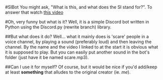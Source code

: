 #SIBot
You might ask, "What is this, and what does the SI stand for?". To answer that watch [this video](https://youtu.be/sAn7baRbhx4)

#Oh, very funny but what is it?
Well, it is a simple Discord bot written in Python using the Discord.py (rewrite branch) library.
 
##But what does it do?
Well... what it mainly does is 'scare' people in a voice channel, by playing a sound (preferably loud) and then leaving the channel.
By the name and the video I linked to at the start it is obvious what it is supposed to play. But you can easily put another sound in the
bot's folder (just have it be named scare.mp3).

##Can I use it for myself?
Of course, but it would be nice if you'd add/keep at least **something** that alludes to the original creator (ie. *me*).
